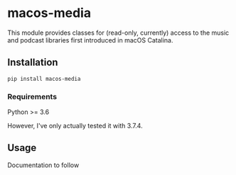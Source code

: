 # macos-media
This module provides classes for (read-only, currently) access to the music and podcast libraries first introduced in macOS Catalina.

## Installation

```
pip install macos-media
```

### Requirements

Python >= 3.6

However, I've only actually tested it with 3.7.4.

## Usage

Documentation to follow
